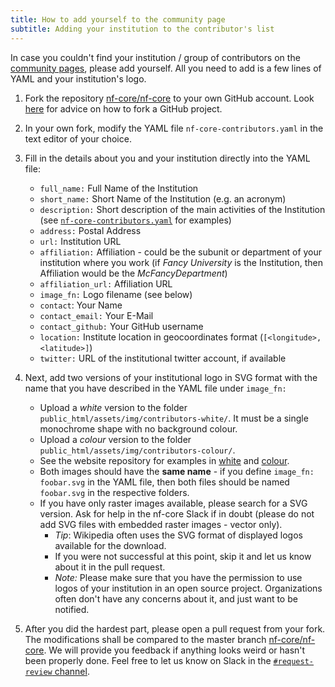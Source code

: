 ```yaml
---
title: How to add yourself to the community page
subtitle: Adding your institution to the contributor's list
---
```


In case you couldn't find your institution / group of contributors on the [community pages](https://nf-co.re/community), please add yourself. All you need to add is a few lines of YAML and your institution's logo.

1. Fork the repository [nf-core/nf-core](https://github.com/nf-core/nf-co.re) to your own GitHub account. Look [here](https://guides.github.com/activities/forking/) for advice on how to fork a GitHub project.

2. In your own fork, modify the YAML file `nf-core-contributors.yaml` in the text editor of your choice.

3. Fill in the details about you and your institution directly into the YAML file:

   - `full_name:` Full Name of the Institution
   - `short_name:` Short Name of the Institution (e.g. an acronym)
   - `description:` Short description of the main activities of the Institution (see [`nf-core-contributors.yaml`](https://github.com/nf-core/nf-co.re/blob/master/nf-core-contributors.yaml) for examples)
   - `address:` Postal Address
   - `url:` Institution URL
   - `affiliation:` Affiliation - could be the subunit or department of your institution where you work (if _Fancy University_ is the Institution, then Affiliation would be the _McFancyDepartment_)
   - `affiliation_url:` Affiliation URL
   - `image_fn:` Logo filename (see below)
   - `contact`: Your Name
   - `contact_email:` Your E-Mail
   - `contact_github:` Your GitHub username
   - `location:` Institute location in geocoordinates format (`[<longitude>, <latitude>]`)
   - `twitter:` URL of the institutional twitter account, if available

4. Next, add two versions of your institutional logo in SVG format with the name that you have described in the YAML file under `image_fn:`

   - Upload a _white_ version to the folder `public_html/assets/img/contributors-white/`. It must be a single monochrome shape with no background colour.
   - Upload a _colour_ version to the folder `public_html/assets/img/contributors-colour/`.
   - See the website repository for examples in [white](https://github.com/nf-core/nf-co.re/tree/master/public_html/assets/img/contributors-white) and [colour](https://github.com/nf-core/nf-co.re/tree/master/public_html/assets/img/contributors-colour).
   - Both images should have the **same name** - if you define `image_fn: foobar.svg` in the YAML file, then both files should be named `foobar.svg` in the respective folders.
   - If you have only raster images available, please search for a SVG version. Ask for help in the nf-core Slack if in doubt (please do not add SVG files with embedded raster images - vector only).
     - _Tip_: Wikipedia often uses the SVG format of displayed logos available for the download.
     - If you were not successful at this point, skip it and let us know about it in the pull request.
     - _Note:_ Please make sure that you have the permission to use logos of your institution in an open source project. Organizations often don't have any concerns about it, and just want to be notified.

5. After you did the hardest part, please open a pull request from your fork. The modifications shall be compared to the master branch [nf-core/nf-core](https://github.com/nf-core/nf-co.re). We will provide you feedback if anything looks weird or hasn't been properly done. Feel free to let us know on Slack in the [`#request-review` channel](https://nfcore.slack.com/archives/CQY2U5QU9).
